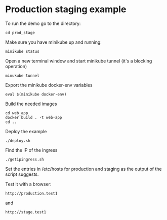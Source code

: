 # Production staging example
To run the demo go to the directory:
```
cd prod_stage
```
Make sure you have minikube up and running:
```
minikube status
```
Open a new terminal window and start minikube tunnel (it's a blocking operation)
```
minukube tunnel
```
Export the minikube docker-env variables
```
eval $(minikube docker-env)
```
Build the needed images
```
cd web_app
docker build . -t web-app
cd ..
```
Deploy the example
```
./deploy.sh
```
Find the IP of the ingress
```
./getipingress.sh
```
Set the entries in /etc/hosts for production and staging as the output of the script suggests.

Test it with a browser:
```
http://production.test1
```
and
```
http://stage.test1
```
